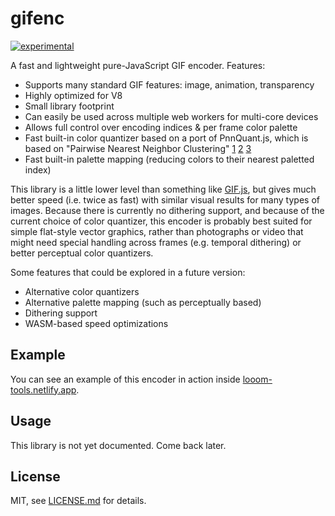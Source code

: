 # gifenc

[![experimental](http://badges.github.io/stability-badges/dist/experimental.svg)](http://github.com/badges/stability-badges)

A fast and lightweight pure-JavaScript GIF encoder. Features:

- Supports many standard GIF features: image, animation, transparency
- Highly optimized for V8
- Small library footprint
- Can easily be used across multiple web workers for multi-core devices
- Allows full control over encoding indices & per frame color palette
- Fast built-in color quantizer based on a port of PnnQuant.js, which is based on "Pairwise Nearest Neighbor Clustering" [1](https://pdfs.semanticscholar.org/68b4/236e77d6026943ffa009d8b3553ace09a922.pdf) [2](https://github.com/mcychan/PnnQuant.js) [3](https://github.com/mcychan/nQuant.j2se)
- Fast built-in palette mapping (reducing colors to their nearest paletted index)

This library is a little lower level than something like [GIF.js](https://jnordberg.github.io/gif.js/), but gives much better speed (i.e. twice as fast) with similar visual results for many types of images. Because there is currently no dithering support, and because of the current choice of color quantizer, this encoder is probably best suited for simple flat-style vector graphics, rather than photographs or video that might need special handling across frames (e.g. temporal dithering) or better perceptual color quantizers.

Some features that could be explored in a future version:

- Alternative color quantizers
- Alternative palette mapping (such as perceptually based)
- Dithering support
- WASM-based speed optimizations

## Example

You can see an example of this encoder in action inside [looom-tools.netlify.app](https://looom-tools.netlify.app/).

## Usage

This library is not yet documented. Come back later.

## License

MIT, see [LICENSE.md](http://github.com/mattdesl/gifenc/blob/master/LICENSE.md) for details.
